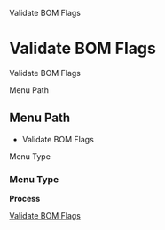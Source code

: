 
Validate BOM Flags
# Validate BOM Flags


Validate BOM Flags

Menu Path
## Menu Path



- Validate BOM Flags

Menu Type
### Menu Type

**Process**


[Validate BOM Flags](../../functional-guide/window/process-m_product_bom_flag.md)